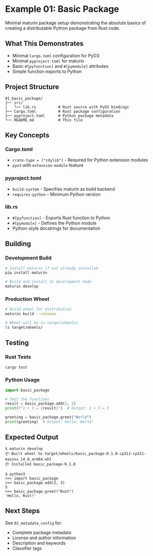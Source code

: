 # Example 01: Basic Package

Minimal maturin package setup demonstrating the absolute basics of creating a distributable Python package from Rust code.

## What This Demonstrates

- Minimal `Cargo.toml` configuration for PyO3
- Minimal `pyproject.toml` for maturin
- Basic `#[pyfunction]` and `#[pymodule]` attributes
- Simple function exports to Python

## Project Structure

```
01_basic_package/
├── src/
│   └── lib.rs          # Rust source with PyO3 bindings
├── Cargo.toml          # Rust package configuration
├── pyproject.toml      # Python package metadata
└── README.md           # This file
```

## Key Concepts

### Cargo.toml
- `crate-type = ["cdylib"]` - Required for Python extension modules
- `pyo3` with `extension-module` feature

### pyproject.toml
- `build-system` - Specifies maturin as build backend
- `requires-python` - Minimum Python version

### lib.rs
- `#[pyfunction]` - Exports Rust function to Python
- `#[pymodule]` - Defines the Python module
- Python-style docstrings for documentation

## Building

### Development Build
```bash
# Install maturin if not already installed
pip install maturin

# Build and install in development mode
maturin develop
```

### Production Wheel
```bash
# Build wheel for distribution
maturin build --release

# Wheel will be in target/wheels/
ls target/wheels/
```

## Testing

### Rust Tests
```bash
cargo test
```

### Python Usage
```python
import basic_package

# Test the functions
result = basic_package.add(2, 3)
print(f"2 + 3 = {result}")  # Output: 2 + 3 = 5

greeting = basic_package.greet("World")
print(greeting)  # Output: Hello, World!
```

## Expected Output

```
$ maturin develop
📦 Built wheel to target/wheels/basic_package-0.1.0-cp311-cp311-macosx_14_0_arm64.whl
📦 Installed basic_package-0.1.0

$ python3
>>> import basic_package
>>> basic_package.add(2, 3)
5
>>> basic_package.greet("Rust")
'Hello, Rust!'
```

## Next Steps

See `02_metadata_config` for:
- Complete package metadata
- License and author information
- Description and keywords
- Classifier tags
